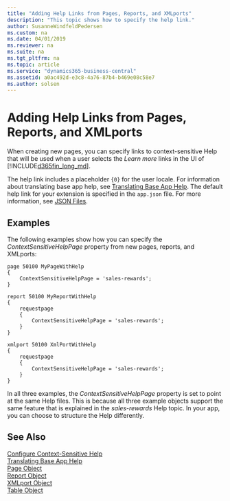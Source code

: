 ```yaml
---
title: "Adding Help Links from Pages, Reports, and XMLports"
description: "This topic shows how to specify the help link."
author: SusanneWindfeldPedersen
ms.custom: na
ms.date: 04/01/2019
ms.reviewer: na
ms.suite: na
ms.tgt_pltfrm: na
ms.topic: article
ms.service: "dynamics365-business-central"
ms.assetid: a0ac492d-e3c8-4a76-87b4-b469e08c58e7
ms.author: solsen
---
```


 

# Adding Help Links from Pages, Reports, and XMLports

When creating new pages, you can specify links to context-sensitive Help that will be used when a user selects the *Learn more* links in the UI of [!INCLUDE[d365fin_long_md](includes/d365fin_long_md.md)].  

The help link includes a placeholder `{0}` for the user locale. For information about translating base app help, see [Translating Base App Help](devenv-translate-base-app-help.md). The default help link for your extension is specified in the `app.json` file. For more information, see [JSON Files](devenv-json-files.md#Appjson).

## Examples

The following examples show how you can specify the *ContextSensitiveHelpPage* property from new pages, reports, and XMLports:

``` 
page 50100 MyPageWithHelp
{
    ContextSensitiveHelpPage = 'sales-rewards';
}
```

``` 
report 50100 MyReportWithHelp
{
    requestpage
    {
        ContextSensitiveHelpPage = 'sales-rewards';
    }
}
```

```
xmlport 50100 XmlPortWithHelp
{
    requestpage
    {
        ContextSensitiveHelpPage = 'sales-rewards';
    }
}
```

In all three examples, the *ContextSensitiveHelpPage* property is set to point at the same Help files. This is because all three example objects support the same feature that is explained in the *sales-rewards* Help topic. In your app, you can choose to structure the Help differently.  

## See Also

[Configure Context-Sensitive Help](../help/context-sensitive-help.md)  
[Translating Base App Help](devenv-translate-base-app-help.md)  
[Page Object](devenv-page-object.md)  
[Report Object](devenv-report-object.md)  
[XMLport Object](devenv-xmlport-object.md)  
[Table Object](devenv-table-object.md)  
